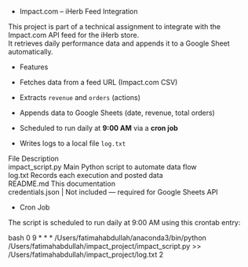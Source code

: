 - Impact.com – iHerb Feed Integration

This project is part of a technical assignment to integrate with the Impact.com API feed for the iHerb store.  
It retrieves daily performance data and appends it to a Google Sheet automatically.


- Features

- Fetches data from a feed URL (Impact.com CSV)
- Extracts `revenue` and `orders` (actions)
- Appends data to Google Sheets (date, revenue, total orders)
- Scheduled to run daily at **9:00 AM** via a **cron job**
- Writes logs to a local file `log.txt`


File               	Description   
impact_script.py	Main Python script to automate data flow         
log.txt	          Records each execution and posted data           
README.md	        This documentation                              
credentials.json	|  Not included — required for Google Sheets API




-  Cron Job

The script is scheduled to run daily at 9:00 AM using this crontab entry:

bash
0 9 * * * /Users/fatimahabdullah/anaconda3/bin/python /Users/fatimahabdullah/impact_project/impact_script.py >> /Users/fatimahabdullah/impact_project/log.txt 2
